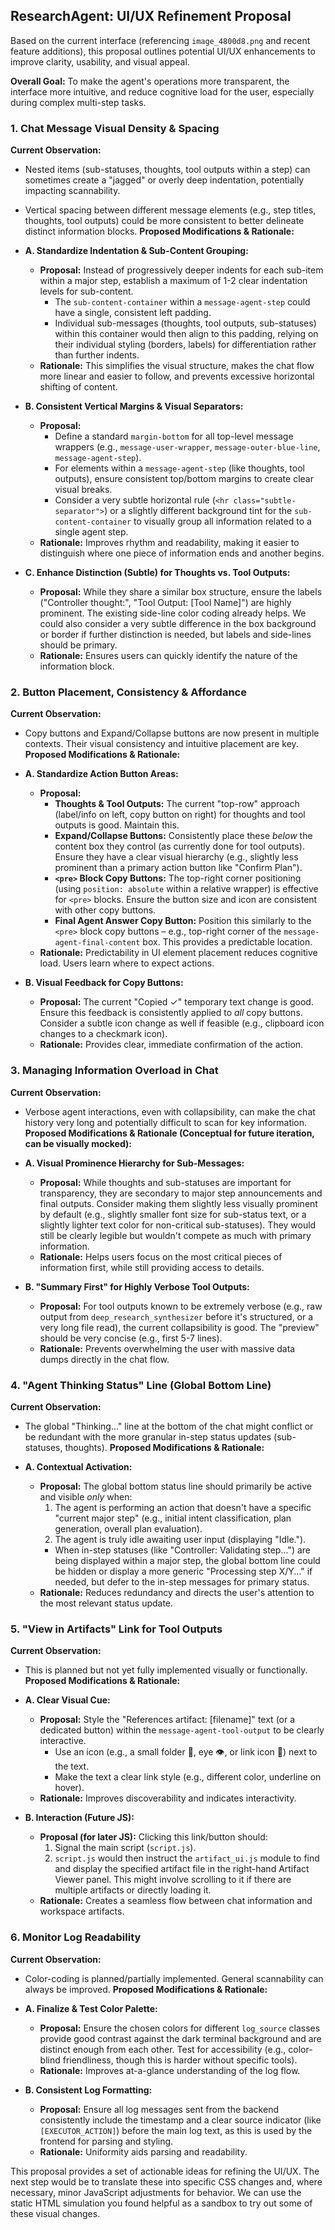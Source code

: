 ## ResearchAgent: UI/UX Refinement Proposal

Based on the current interface (referencing `image_4800d8.png` and recent feature additions), this proposal outlines potential UI/UX enhancements to improve clarity, usability, and visual appeal.

**Overall Goal:** To make the agent's operations more transparent, the interface more intuitive, and reduce cognitive load for the user, especially during complex multi-step tasks.

### 1\. Chat Message Visual Density & Spacing

**Current Observation:**

-   Nested items (sub-statuses, thoughts, tool outputs within a step) can sometimes create a "jagged" or overly deep indentation, potentially impacting scannability.
-   Vertical spacing between different message elements (e.g., step titles, thoughts, tool outputs) could be more consistent to better delineate distinct information blocks.
**Proposed Modifications & Rationale:**

-   **A. Standardize Indentation & Sub-Content Grouping:**
    -   **Proposal:** Instead of progressively deeper indents for each sub-item within a major step, establish a maximum of 1-2 clear indentation levels for sub-content.
        -   The `sub-content-container` within a `message-agent-step` could have a single, consistent left padding.
        -   Individual sub-messages (thoughts, tool outputs, sub-statuses) within this container would then align to this padding, relying on their individual styling (borders, labels) for differentiation rather than further indents.
    -   **Rationale:** This simplifies the visual structure, makes the chat flow more linear and easier to follow, and prevents excessive horizontal shifting of content.
-   **B. Consistent Vertical Margins & Visual Separators:**
    -   **Proposal:**
        -   Define a standard `margin-bottom` for all top-level message wrappers (e.g., `message-user-wrapper`, `message-outer-blue-line`, `message-agent-step`).
        -   For elements within a `message-agent-step` (like thoughts, tool outputs), ensure consistent top/bottom margins to create clear visual breaks.
        -   Consider a very subtle horizontal rule (`<hr class="subtle-separator">`) or a slightly different background tint for the `sub-content-container` to visually group all information related to a single agent step.
    -   **Rationale:** Improves rhythm and readability, making it easier to distinguish where one piece of information ends and another begins.
-   **C. Enhance Distinction (Subtle) for Thoughts vs. Tool Outputs:**
    -   **Proposal:** While they share a similar box structure, ensure the labels ("Controller thought:", "Tool Output: \[Tool Name\]") are highly prominent. The existing side-line color coding already helps. We could also consider a very subtle difference in the box background or border if further distinction is needed, but labels and side-lines should be primary.
    -   **Rationale:** Ensures users can quickly identify the nature of the information block.

### 2\. Button Placement, Consistency & Affordance

**Current Observation:**

-   Copy buttons and Expand/Collapse buttons are now present in multiple contexts. Their visual consistency and intuitive placement are key.
**Proposed Modifications & Rationale:**

-   **A. Standardize Action Button Areas:**
    -   **Proposal:**
        -   **Thoughts & Tool Outputs:** The current "top-row" approach (label/info on left, copy button on right) for thoughts and tool outputs is good. Maintain this.
        -   **Expand/Collapse Buttons:** Consistently place these _below_ the content box they control (as currently done for tool outputs). Ensure they have a clear visual hierarchy (e.g., slightly less prominent than a primary action button like "Confirm Plan").
        -   **`<pre>` Block Copy Buttons:** The top-right corner positioning (using `position: absolute` within a relative wrapper) is effective for `<pre>` blocks. Ensure the button size and icon are consistent with other copy buttons.
        -   **Final Agent Answer Copy Button:** Position this similarly to the `<pre>` block copy buttons – e.g., top-right corner of the `message-agent-final-content` box. This provides a predictable location.
    -   **Rationale:** Predictability in UI element placement reduces cognitive load. Users learn where to expect actions.
-   **B. Visual Feedback for Copy Buttons:**
    -   **Proposal:** The current "Copied ✓" temporary text change is good. Ensure this feedback is consistently applied to _all_ copy buttons. Consider a subtle icon change as well if feasible (e.g., clipboard icon changes to a checkmark icon).
    -   **Rationale:** Provides clear, immediate confirmation of the action.

### 3\. Managing Information Overload in Chat

**Current Observation:**

-   Verbose agent interactions, even with collapsibility, can make the chat history very long and potentially difficult to scan for key information.
**Proposed Modifications & Rationale (Conceptual for future iteration, can be visually mocked):**

-   **A. Visual Prominence Hierarchy for Sub-Messages:**
    -   **Proposal:** While thoughts and sub-statuses are important for transparency, they are secondary to major step announcements and final outputs. Consider making them slightly less visually prominent by default (e.g., slightly smaller font size for sub-status text, or a slightly lighter text color for non-critical sub-statuses). They would still be clearly legible but wouldn't compete as much with primary information.
    -   **Rationale:** Helps users focus on the most critical pieces of information first, while still providing access to details.
-   **B. "Summary First" for Highly Verbose Tool Outputs:**
    -   **Proposal:** For tool outputs known to be extremely verbose (e.g., raw output from `deep_research_synthesizer` before it's structured, or a very long file read), the current collapsibility is good. The "preview" should be very concise (e.g., first 5-7 lines).
    -   **Rationale:** Prevents overwhelming the user with massive data dumps directly in the chat flow.

### 4\. "Agent Thinking Status" Line (Global Bottom Line)

**Current Observation:**

-   The global "Thinking..." line at the bottom of the chat might conflict or be redundant with the more granular in-step status updates (sub-statuses, thoughts).
**Proposed Modifications & Rationale:**

-   **A. Contextual Activation:**
    -   **Proposal:** The global bottom status line should primarily be active and visible _only_ when:
        1.  The agent is performing an action that doesn't have a specific "current major step" (e.g., initial intent classification, plan generation, overall plan evaluation).
        2.  The agent is truly idle awaiting user input (displaying "Idle.").
        -   When in-step statuses (like "Controller: Validating step...") are being displayed within a major step, the global bottom line could be hidden or display a more generic "Processing step X/Y..." if needed, but defer to the in-step messages for primary status.
    -   **Rationale:** Reduces redundancy and directs the user's attention to the most relevant status update.

### 5\. "View in Artifacts" Link for Tool Outputs

**Current Observation:**

-   This is planned but not yet fully implemented visually or functionally.
**Proposed Modifications & Rationale:**

-   **A. Clear Visual Cue:**
    -   **Proposal:** Style the "References artifact: \[filename\]" text (or a dedicated button) within the `message-agent-tool-output` to be clearly interactive.
        -   Use an icon (e.g., a small folder 📁, eye 👁️, or link icon 🔗) next to the text.
        -   Make the text a clear link style (e.g., different color, underline on hover).
    -   **Rationale:** Improves discoverability and indicates interactivity.
-   **B. Interaction (Future JS):**
    -   **Proposal (for later JS):** Clicking this link/button should:
        1.  Signal the main script (`script.js`).
        2.  `script.js` would then instruct the `artifact_ui.js` module to find and display the specified artifact file in the right-hand Artifact Viewer panel. This might involve scrolling to it if there are multiple artifacts or directly loading it.
    -   **Rationale:** Creates a seamless flow between chat information and workspace artifacts.

### 6\. Monitor Log Readability

**Current Observation:**

-   Color-coding is planned/partially implemented. General scannability can always be improved.
**Proposed Modifications & Rationale:**

-   **A. Finalize & Test Color Palette:**
    -   **Proposal:** Ensure the chosen colors for different `log_source` classes provide good contrast against the dark terminal background and are distinct enough from each other. Test for accessibility (e.g., color-blind friendliness, though this is harder without specific tools).
    -   **Rationale:** Improves at-a-glance understanding of the log flow.
-   **B. Consistent Log Formatting:**
    -   **Proposal:** Ensure all log messages sent from the backend consistently include the timestamp and a clear source indicator (like `[EXECUTOR_ACTION]`) before the main log text, as this is used by the frontend for parsing and styling.
    -   **Rationale:** Uniformity aids parsing and readability.

This proposal provides a set of actionable ideas for refining the UI/UX. The next step would be to translate these into specific CSS changes and, where necessary, minor JavaScript adjustments for behavior. We can use the static HTML simulation you found helpful as a sandbox to try out some of these visual changes.
